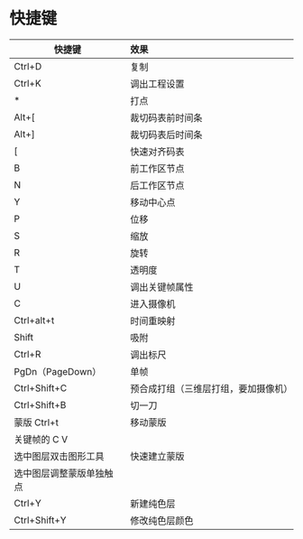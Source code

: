 # 快捷键
| 快捷键                   | 效果                                 |
| ------------------------ | :----------------------------------- |
| Ctrl+D                   | 复制                                 |
| Ctrl+K                   | 调出工程设置                         |
| *                        | 打点                                 |
| Alt+[                    | 裁切码表前时间条                     |
| Alt+]                    | 裁切码表后时间条                     |
| [                        | 快速对齐码表                         |
| B                        | 前工作区节点                         |
| N                        | 后工作区节点                         |
| Y                        | 移动中心点                           |
| P                        | 位移                                 |
| S                        | 缩放                                 |
| R                        | 旋转                                 |
| T                        | 透明度                               |
| U                        | 调出关键帧属性                       |
| C                        | 进入摄像机                           |
| Ctrl+alt+t               | 时间重映射                           |
| Shift                    | 吸附                                 |
| Ctrl+R                   | 调出标尺                             |
| PgDn（PageDown）         | 单帧                                 |
| Ctrl+Shift+C             | 预合成打组（三维层打组，要加摄像机） |
| Ctrl+Shift+B             | 切一刀                               |
| 蒙版 Ctrl+t              | 移动蒙版                             |
| 关键帧的 C V             |                                      |
| 选中图层双击图形工具     | 快速建立蒙版                         |
| 选中图层调整蒙版单独触点 |                                      |
| Ctrl+Y                   | 新建纯色层                           |
| Ctrl+Shift+Y             | 修改纯色层颜色                       |